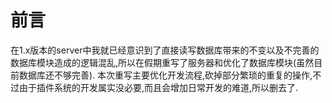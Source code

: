 # 前言
在1.x版本的server中我就已经意识到了直接读写数据库带来的不变以及不完善的数据库模块造成的逻辑混乱,所以在假期重写了服务器和优化了数据库模块(虽然目前数据库还不够完善).
本次重写主要优化开发流程,砍掉部分繁琐的重复的操作,不过由于插件系统的开发属实没必要,而且会增加日常开发的难道,所以删去了.

